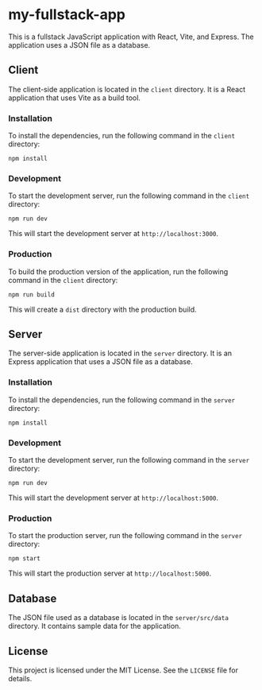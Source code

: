 # my-fullstack-app

This is a fullstack JavaScript application with React, Vite, and Express. The application uses a JSON file as a database.

## Client

The client-side application is located in the `client` directory. It is a React application that uses Vite as a build tool.

### Installation

To install the dependencies, run the following command in the `client` directory:

```
npm install
```

### Development

To start the development server, run the following command in the `client` directory:

```
npm run dev
```

This will start the development server at `http://localhost:3000`.

### Production

To build the production version of the application, run the following command in the `client` directory:

```
npm run build
```

This will create a `dist` directory with the production build.

## Server

The server-side application is located in the `server` directory. It is an Express application that uses a JSON file as a database.

### Installation

To install the dependencies, run the following command in the `server` directory:

```
npm install
```

### Development

To start the development server, run the following command in the `server` directory:

```
npm run dev
```

This will start the development server at `http://localhost:5000`.

### Production

To start the production server, run the following command in the `server` directory:

```
npm start
```

This will start the production server at `http://localhost:5000`.

## Database

The JSON file used as a database is located in the `server/src/data` directory. It contains sample data for the application.

## License

This project is licensed under the MIT License. See the `LICENSE` file for details.